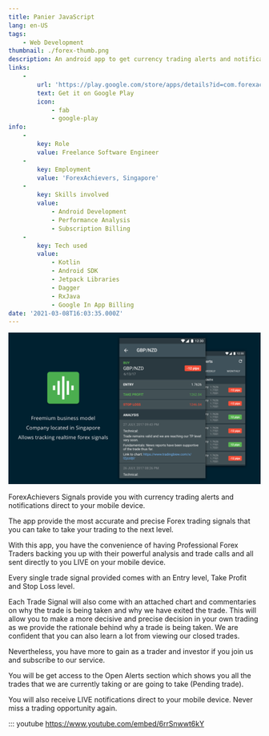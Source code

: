 ```yaml
---
title: Panier JavaScript
lang: en-US
tags:
    - Web Development
thumbnail: ./forex-thumb.png
description: An android app to get currency trading alerts and notifications
links:
    -
        url: 'https://play.google.com/store/apps/details?id=com.forexachievers.signals'
        text: Get it on Google Play
        icon:
            - fab
            - google-play
info:
    -
        key: Role
        value: Freelance Software Engineer
    -
        key: Employment
        value: 'ForexAchievers, Singapore'
    -
        key: Skills involved
        value:
            - Android Development
            - Performance Analysis
            - Subscription Billing
    -
        key: Tech used
        value:
            - Kotlin
            - Android SDK
            - Jetpack Libraries
            - Dagger
            - RxJava
            - Google In App Billing
date: '2021-03-08T16:03:35.000Z'
---
```

![An image](/forex.png)

ForexAchievers Signals provide you with currency trading alerts and notifications direct to your mobile device.

The app provide the most accurate and precise Forex trading signals that you can take to take your trading to the next level.

With this app, you have the convenience of having Professional Forex Traders backing you up with their powerful analysis and trade calls and all sent directly to you LIVE on your mobile device.

Every single trade signal provided comes with an Entry level, Take Profit and Stop Loss level.

Each Trade Signal will also come with an attached chart and commentaries on why the trade is being taken and why we have exited the trade. This will allow you to make a more decisive and precise decision in your own trading as we provide the rationale behind why a trade is being taken. We are confident that you can also learn a lot from viewing our closed trades.

Nevertheless, you have more to gain as a trader and investor if you join us and subscribe to our service.

You will be get access to the Open Alerts section which shows you all the trades that we are currently taking or are going to take (Pending trade).

You will also receive LIVE notifications direct to your mobile device. Never miss a trading opportunity again.


::: youtube https://www.youtube.com/embed/6rrSnwwt6kY
